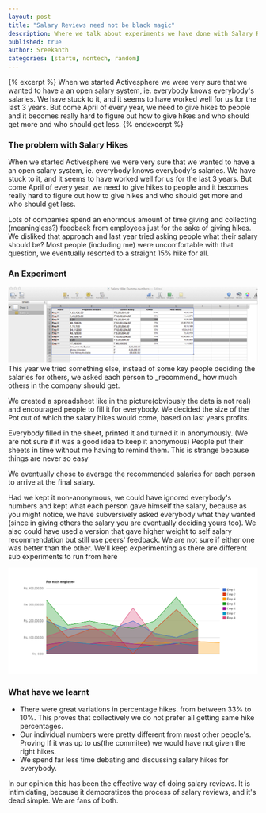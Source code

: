 ```yaml
--- 
layout: post
title: "Salary Reviews need not be black magic"
description: Where we talk about experiments we have done with Salary Reviews
published: true
author: Sreekanth
categories: [startu, nontech, random]
---
```


{% excerpt %} When we started Activesphere we were very sure that we wanted to have a an open salary system, ie. everybody knows everybody's salaries. We have stuck to it, and it seems to have worked well for us for the last 3 years.
But come April of every year, we need to give hikes to people and it becomes really hard to figure out how to give hikes and who should get more and who should get less.
{% endexcerpt %}


### The problem with Salary Hikes

When we started Activesphere we were very sure that we wanted to have a an open salary system, ie. everybody knows everybody's salaries. We have stuck to it, and it seems to have worked well for us for the last 3 years.
But come April of every year, we need to give hikes to people and it becomes really hard to figure out how to give hikes and who should get more and who should get less.

Lots of companies spend an enormous amount of time giving and collecting (meaningless?) feedback from employees just for the sake of giving hikes. We disliked that approach and last year tried asking people what their salary should be? Most people (including me) were uncomfortable with that question, we eventually resorted to a straight 15% hike for all.

### An Experiment

<img src="/images/salary_buckets.png" alt="Salary buckets"/>
This year we tried something else, instead of some key people deciding the salaries for others, we asked each person to _recommend_ how much others in the company should get.

We created a spreadsheet like in the picture(obviously the data is not real) and encouraged people to fill it for everybody. We decided the size of the Pot out of which the salary hikes would come, based on last years profits.

Everybody filled in the sheet, printed it and turned it in anonymously. (We are not sure if it was a good idea to keep it anonymous) People put their sheets in time without me having to remind them. This is strange because things are never so easy

We eventually chose to average the recommended salaries for each person to arrive at the final salary.

Had we kept it non-anonymous, we could have ignored everybody's numbers and kept what each person gave himself the salary, because as you might notice, we have subversively asked everybody what they wanted (since in giving others the salary you are eventually deciding yours too). We also could have used a version that gave higher weight to self salary recommendation but still use peers' feedback. We are not sure if either one was better than the other. We'll keep experimenting as there are different sub experiments to run from here

<img src="/images/chart_1.png" alt="Variations"/>

### What have we learnt


* There were great variations in percentage hikes. from between 33% to 10%. This proves that collectively we do not prefer all getting same hike percentages.
* Our individual numbers were pretty different from most other people's. Proving If it was up to us(the commitee) we would have not given the right hikes.
* We spend far less time debating and discussing salary hikes for everybody.

In our opinion this has been the effective way of doing salary reviews. It is intimidating, because it democratizes the process of salary reviews, and it's dead simple. We are fans of both.


